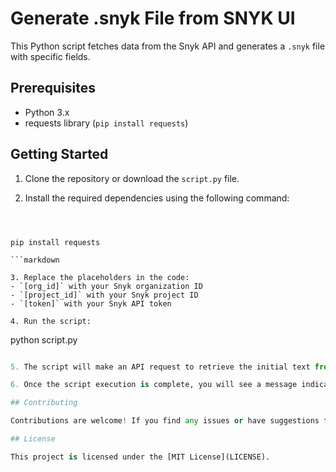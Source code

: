# Generate .snyk File from SNYK UI

This Python script fetches data from the Snyk API and generates a `.snyk` file with specific fields.

## Prerequisites

- Python 3.x
- requests library (`pip install requests`)

## Getting Started

1. Clone the repository or download the `script.py` file.

2. Install the required dependencies using the following command:
```



pip install requests

```markdown

3. Replace the placeholders in the code:
- `[org_id]` with your Snyk organization ID
- `[project_id]` with your Snyk project ID
- `[token]` with your Snyk API token

4. Run the script:
```



python script.py

```python

5. The script will make an API request to retrieve the initial text from the Snyk API and generate a `.snyk` file with the relevant information.

6. Once the script execution is complete, you will see a message indicating the successful generation of the `.snyk` file.

## Contributing

Contributions are welcome! If you find any issues or have suggestions for improvement, please feel free to open an issue or create a pull request.

## License

This project is licensed under the [MIT License](LICENSE).
```